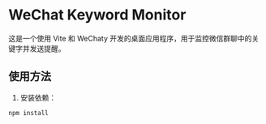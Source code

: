 # WeChat Keyword Monitor

这是一个使用 Vite 和 WeChaty 开发的桌面应用程序，用于监控微信群聊中的关键字并发送提醒。

## 使用方法

1. 安装依赖：

```bash
npm install
